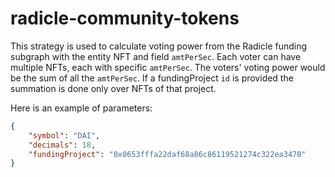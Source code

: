 # radicle-community-tokens

This strategy is used to calculate voting power from the Radicle funding subgraph with the entity NFT and field `amtPerSec`. Each voter can have multiple NFTs, each with specific `amtPerSec`. The voters' voting power would be the sum of all the `amtPerSec`. If a fundingProject `id` is provided the summation is done only over NFTs of that project. 

Here is an example of parameters:

```json
{
    "symbol": "DAI",
    "decimals": 18,
    "fundingProject": "0x0653fffa22daf68a86c86119521274c322ea3470"
}
```
